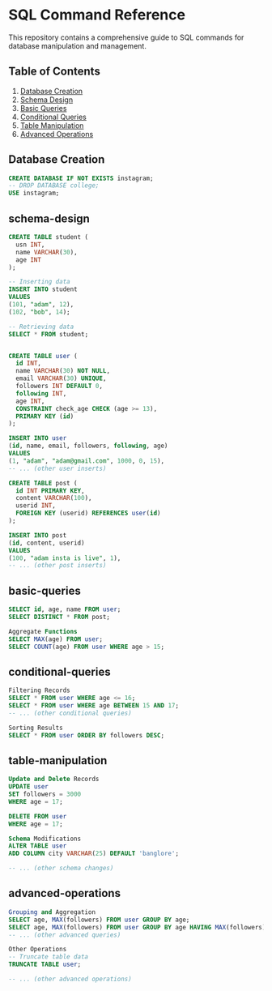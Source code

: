 # SQL Command Reference

This repository contains a comprehensive guide to SQL commands for database manipulation and management.

## Table of Contents

1. [Database Creation](#database-creation)
2. [Schema Design](#schema-design)
3. [Basic Queries](#basic-queries)
4. [Conditional Queries](#conditional-queries)
5. [Table Manipulation](#table-manipulation)
6. [Advanced Operations](#advanced-operations)

## Database Creation

```sql
CREATE DATABASE IF NOT EXISTS instagram;
-- DROP DATABASE college;
USE instagram;
```
## schema-design
```sql
CREATE TABLE student (
  usn INT,
  name VARCHAR(30),
  age INT
);

-- Inserting data
INSERT INTO student
VALUES
(101, "adam", 12),
(102, "bob", 14);

-- Retrieving data
SELECT * FROM student;


CREATE TABLE user (
  id INT,
  name VARCHAR(30) NOT NULL,
  email VARCHAR(30) UNIQUE,
  followers INT DEFAULT 0,
  following INT,
  age INT,
  CONSTRAINT check_age CHECK (age >= 13),
  PRIMARY KEY (id)
);

INSERT INTO user
(id, name, email, followers, following, age)
VALUES
(1, "adam", "adam@gmail.com", 1000, 0, 15),
-- ... (other user inserts)

CREATE TABLE post (
  id INT PRIMARY KEY,
  content VARCHAR(100),
  userid INT,
  FOREIGN KEY (userid) REFERENCES user(id)
);

INSERT INTO post
(id, content, userid)
VALUES
(100, "adam insta is live", 1),
-- ... (other post inserts)

```

## basic-queries
```sql
SELECT id, age, name FROM user;
SELECT DISTINCT * FROM post;

Aggregate Functions
SELECT MAX(age) FROM user;
SELECT COUNT(age) FROM user WHERE age > 15;


```
## conditional-queries
```sql
Filtering Records
SELECT * FROM user WHERE age <= 16;
SELECT * FROM user WHERE age BETWEEN 15 AND 17;
-- ... (other conditional queries)

Sorting Results
SELECT * FROM user ORDER BY followers DESC;

```

## table-manipulation
```sql
Update and Delete Records
UPDATE user
SET followers = 3000
WHERE age = 17;

DELETE FROM user
WHERE age = 17;

Schema Modifications
ALTER TABLE user
ADD COLUMN city VARCHAR(25) DEFAULT 'banglore';

-- ... (other schema changes)


```
## advanced-operations
```sql
Grouping and Aggregation
SELECT age, MAX(followers) FROM user GROUP BY age;
SELECT age, MAX(followers) FROM user GROUP BY age HAVING MAX(followers) > 1000;
-- ... (other advanced queries)

Other Operations
-- Truncate table data
TRUNCATE TABLE user;

-- ... (other advanced operations)
```
